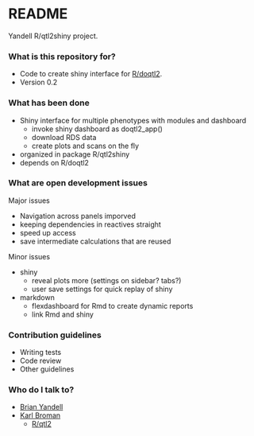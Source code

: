 # README #

Yandell R/qtl2shiny project.

### What is this repository for? ###

* Code to create shiny interface for [R/doqtl2](https://bitbucket.org/byandell/doqtl2).
* Version 0.2

### What has been done ###

* Shiny interface for multiple phenotypes with modules and dashboard
  + invoke shiny dashboard as doqtl2_app()
  + download RDS data
  + create plots and scans on the fly
* organized in package R/qtl2shiny
* depends on R/doqtl2

### What are open development issues ###

Major issues

* Navigation across panels imporved
* keeping dependencies in reactives straight
* speed up access
* save intermediate calculations that are reused

Minor issues

* shiny
  + reveal plots more (settings on sidebar? tabs?)
  + user save settings for quick replay of shiny
* markdown
  + flexdashboard for Rmd to create dynamic reports
  + link Rmd and shiny

### Contribution guidelines ###

* Writing tests
* Code review
* Other guidelines

### Who do I talk to? ###

* [Brian Yandell](http://bitbucket.org/byandell)
* [Karl Broman](http://bitbucket.org/kbroman)
  + [R/qtl2](http://kbroman.org/qtl2/)
